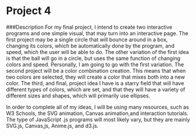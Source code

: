# Project 4
###Description
For my final project, I intend to create two interactive programs and one simple visual, that may turn into an interactive page. The first project may be a single circle that will bounce around in a box, changing its colors, which be automatically done by the program, and speed, which the user will be able to do. The other variation of the first idea is that the ball will go in a circle, but uses the same function of changing colors and speed. Personally, I am going to go with the first variation. The second project will be a color combination creation. This means that when two colors are selected, they will create a color that mixes both into a new color. The third, and final, project idea I have is a starry field that will have different types of colors, which are set, and that they will have a variety of different sizes and shapes, which will primarily use ellipses.

In order to complete all of my ideas, I will be using many resources, such as W3 Schools, the SVG animation, Canvas animation,and interaction tutorials. The type of JavaScript .js programs will most likely vary, but they are mainly SVG.js, Canvas,js, Anime.js, and d3.js.

